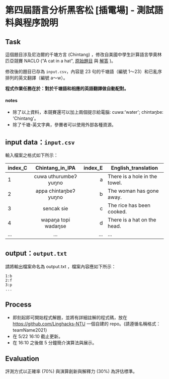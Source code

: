 # 第四屆語言分析黑客松 [插電場] - 測試語料與程序說明

## Task
這個題目涉及尼泊爾的千塘方言 (Chintang) ，修改自美國中學生計算語言學奧林匹亞競賽 NACLO ("A cat in a hat", [原始題目](https://www.nacloweb.org/resources/problems/2020/N2020-B.pdf) 與 [解答](https://www.nacloweb.org/resources/problems/2020/N2020-BS.pdf) )。

修改後的題目已存為 `input.csv`，內容是 23 句的千塘語（編號 1～23）和已亂序排列的英文翻譯（編號 a～w）。

**程式作業任務在於：對於千塘語和相應的英語翻譯做自動配對。**

#### notes
- 除了以上資料，本競賽還可以加上兩個提示給電腦: cuwa:'water'; chintaŋbe: 'Chintang'。  
- 除了千塘-英文字典，參賽者可以使用外部各種資源。


## input data：`input.csv`
輸入檔案之格式如下所示：


index_C | Chintang_in_IPA       | index_E  | English_translation 
--------|:---------------------:|---------:|------------------------
1       | cuwa uthurumbeʔ yuŋno | a        | There is a hole in the towel.
2       | appa chintaŋbeʔ yuŋno | b        | The woman has gone away.
3       | sencak sie	          | c        | The rice has been cooked.
4       | wapaŋa topi wadaŋse   | d        | There is a hat on the head.																						
...     | ...                   | ...      | ... 



## output：`output.txt `
請將輸出檔案命名為 output.txt ，檔案內容應如下所示：

```
1:b
2:f
3:p
...
```


## Process

- 即刻起即可開始程式解題，並將有詳細註解的程式碼，放在 https://github.com/Linghacks-NTU 一個自建的 repo。(請遵循名稱格式：teamName2021）
- 在 5/22 16:10 截止更新。
- 在 16:10 之後做 5 分鐘簡介演算法與展示。



## Evaluation
評測方式以正確率 (70%) 與演算創新與解釋力 (30%) 為評估標準。
